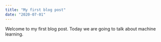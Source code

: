 ```yaml
---
title: "My first blog post"
date: "2020-07-01"
---
```

Welcome to my first blog post. Today we are going to talk about machine learning.

